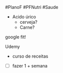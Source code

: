 #PlanoF #PFNutri #Saude 

- Acido úrico
	- cerveja?
	- Carne?

google fit!

Udemy
- curso de receitas
- [ ] fazer 1 + semana